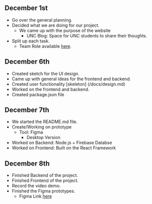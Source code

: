 ## December 1st
- Go over the general planning.
- Decided what we are doing for our project.
     - We came up with the purpose of the website
          - UNC Blog: Space for UNC students to share their thoughts.
- Split up each task.
     - Team Role available [here](Team.md).

## December 6th
- Created sketch for the UI design.
- Came up with general ideas for the frontend and backend.
- Created user functionality [skeleton] (/docs/design.md) 
- Worked on the frontend and backend.
- Created package.json file

## December 7th
- We started the README.md file.
- Create/Working on prototype
     - Tool: Figma
          - Desktop Version   
- Worked on Backend: Node.js + Firebase Databse   
- Worked on Frontend: Built on the React Framework      

## December 8th
- Finished Backend of the project.
- Finished Frontend of the project.
- Record the video demo.
- Finished the Figma prototypes.
     - Figma Link [here](https://www.figma.com/file/WVtDdIZeL4nWC4gl5nEN0K/COMP-426-Project?node-id=30%3A41&t=yhiCZizVFLKHPCqM-1) 
